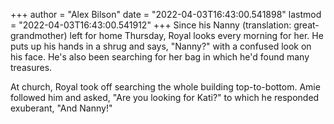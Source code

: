 +++
author = "Alex Bilson"
date = "2022-04-03T16:43:00.541898"
lastmod = "2022-04-03T16:43:00.541912"
+++
Since his Nanny (translation: great-grandmother) left for home Thursday, Royal looks every morning for her. He puts up his hands in a shrug and says, "Nanny?" with a confused look on his face. He's also been searching for her bag in which he'd found many treasures.

At church, Royal took off searching the whole building top-to-bottom. Amie followed him and asked, "Are you looking for Kati?" to which he responded exuberant, "And Nanny!"